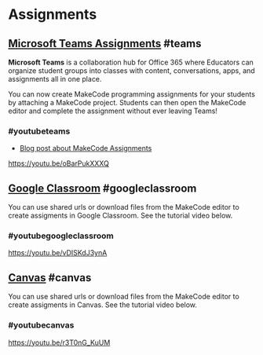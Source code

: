 # Assignments

## [Microsoft Teams Assignments](https://teams.microsoft.com/) #teams

**Microsoft Teams** is a collaboration hub for Office 365 where Educators can organize student groups into classes with content, conversations, apps, and assignments all in one place.

You can now create MakeCode programming assignments for your students by attaching a MakeCode project. Students can then open the MakeCode editor and complete the assignment without ever leaving Teams!

### #youtubeteams

* [Blog post about MakeCode Assignments](https://www.microsoft.com/en-us/education/products/teams/default.aspx)

https://youtu.be/oBarPukXXXQ

## [Google Classroom](https://classroom.google.com) #googleclassroom

You can use shared urls or download files from the MakeCode editor to create assigments in Google Classroom. See the tutorial video below.

### #youtubegoogleclassroom

https://youtu.be/vDISKdJ3ynA

## [Canvas](https://www.canvas.net/) #canvas

You can use shared urls or download files from the MakeCode editor to create assigments in Canvas. See the tutorial video below.

### #youtubecanvas

https://youtu.be/r3T0nG_KuUM

